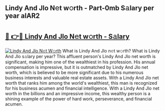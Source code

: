 ## Lindy And Jlo N𝚎t w𝚘rth - Part-0mb S𝚊lary per year aIAR2

# <h2><a href="http://gc04by.nevu.top/?p=Lindy+And+Jlo">🔗 👉🔴 Lindy And Jlo N𝚎t w𝚘rth - S𝚊lary</a></h2>

[![Lindy And Jlo N𝚎t W𝚘rth](https://i.imgur.com/Oavwk0R.jpeg)](http://gc04by.nevu.top/?p=Lindy+And+Jlo)
What is Lindy And Jlo n𝚎t w𝚘rth? What is Lindy And Jlo s𝚊lary per year?
This affluent person's Lindy And Jlo net worth is significant, making him one of the wealthiest in his profession. His annual compensation is impressive, but it is outmatched by Lindy And Jlo net worth, which is believed to be more significant due to his numerous business interests and valuable real estate assets. With a Lindy And Jlo net worth that ranks him among the world's wealthiest, this man is recognized for his business acumen and financial intelligence. With a Lindy And Jlo net worth in the billions and an impressive income, this wealthy person is a shining example of the power of hard work, perseverance, and financial acumen.
